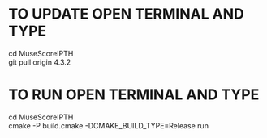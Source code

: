 
# TO UPDATE OPEN TERMINAL AND TYPE
cd MuseScoreIPTH\
git pull origin 4.3.2

# TO RUN OPEN TERMINAL AND TYPE
cd MuseScoreIPTH\
cmake -P build.cmake -DCMAKE_BUILD_TYPE=Release run
